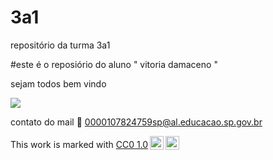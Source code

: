 # 3a1

repositório da turma 3a1

#este é o reposiório do aluno " vitoria damaceno "

sejam todos bem vindo 

![](https://media1.tenor.com/m/micwEWa24ZcAAAAC/cow-pole.gif)

contato do mail 📧 0000107824759sp@al.educacao.sp.gov.br

<p xmlns:cc="http://creativecommons.org/ns#" >This work is marked with <a href="https://creativecommons.org/publicdomain/zero/1.0/?ref=chooser-v1" target="_blank" rel="license noopener noreferrer" style="display:inline-block;">CC0 1.0<img style="height:22px!important;margin-left:3px;vertical-align:text-bottom;" src="https://mirrors.creativecommons.org/presskit/icons/cc.svg?ref=chooser-v1" alt=""><img style="height:22px!important;margin-left:3px;vertical-align:text-bottom;" src="https://mirrors.creativecommons.org/presskit/icons/zero.svg?ref=chooser-v1" alt=""></a></p>
